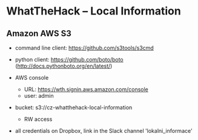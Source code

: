# WhatTheHack – Local Information

## Amazon AWS S3

* command line client: https://github.com/s3tools/s3cmd
* python client: https://github.com/boto/boto (http://docs.pythonboto.org/en/latest/)

* AWS console
  * URL: https://wth.signin.aws.amazon.com/console
  * user: admin

* bucket: s3://cz-whatthehack-local-information
  * RW access

* all credentials on Dropbox, link in the Slack channel 'lokalni_informace'
